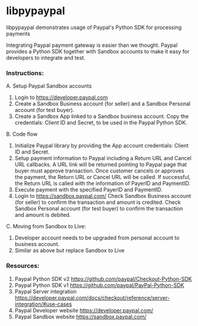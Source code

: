# libpypaypal

libpypaypal demonstrates usage of Paypal's Python SDK for processing payments


Integrating Paypal payment gateway is easier than we thought. Paypal provides a Python SDK together with Sandbox accounts to make it easy for developers to integrate and test. 


### Instructions:

A. Setup Paypal Sandbox accounts
1. Login to https://developer.paypal.com
2. Create a Sandbox Business account (for seller) and a Sandbox Personal account (for test buyer).
3. Create a Sandbox App linked to a Sandbox business account.
   Copy the credentials: Client ID and Secret, to be used in the Paypal Python SDK. 

B. Code flow
1. Initialize Paypal library by providing the App account credentials: Client ID and Secret.
2. Setup payment information to Paypal including a Return URL and Cancel URL callbacks.
   A URL link will be returned pointing to Paypal page that buyer must approve transaction.
   Once customer cancels or approves the payment, the Return URL or Cancel URL will be called.
   If successful, the Return URL is called with the information of PayerID and PaymentID.
3. Execute payment with the specified PayerID and PaymentID.
4. Login to https://sandbox.paypal.com/
   Check Sandbox Business account (for seller) to confirm the transaction and amount is credited.
   Check Sandbox Personal account (for test buyer) to confirm the transaction and amount is debited.

C. Moving from Sandbox to Live:
1. Developer account needs to be upgraded from personal account to business account.
2. Similar as above but replace Sandbox to Live


### Resources:

1. Paypal Python SDK v2 https://github.com/paypal/Checkout-Python-SDK
2. Paypal Python SDK v1 https://github.com/paypal/PayPal-Python-SDK
3. Paypal Server integration https://developer.paypal.com/docs/checkout/reference/server-integration/#use-cases
4. Paypal Developer website https://developer.paypal.com/
5. Paypal Sandbox website https://sandbox.paypal.com/

